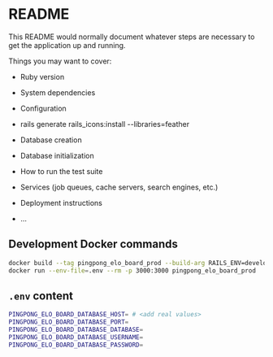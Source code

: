 # README

This README would normally document whatever steps are necessary to get the
application up and running.

Things you may want to cover:

* Ruby version

* System dependencies

* Configuration
- rails generate rails_icons:install --libraries=feather

* Database creation

* Database initialization

* How to run the test suite

* Services (job queues, cache servers, search engines, etc.)

* Deployment instructions

* ...

## Development Docker commands
``` Bash
docker build --tag pingpong_elo_board_prod --build-arg RAILS_ENV=development .
docker run --env-file=.env --rm -p 3000:3000 pingpong_elo_board_prod
```

## `.env` content
``` Bash
PINGPONG_ELO_BOARD_DATABASE_HOST= # <add real values>
PINGPONG_ELO_BOARD_DATABASE_PORT=
PINGPONG_ELO_BOARD_DATABASE_DATABASE=
PINGPONG_ELO_BOARD_DATABASE_USERNAME=
PINGPONG_ELO_BOARD_DATABASE_PASSWORD=
```